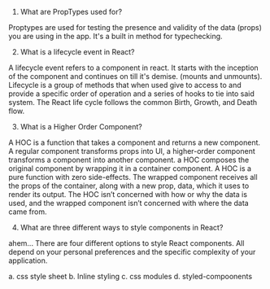 1. What are PropTypes used for?

Proptypes are used for testing the presence and validity of the data (props)
you are using in the app.  It's a built in method for typechecking.

2.  What is a lifecycle event in React?

A lifecycle event refers to a component in react. It starts with the inception of the component
and continues on till it's demise. (mounts and unmounts). Lifecycle is a group of methods that when
used give to access to and provide a specific order of operation and a series of hooks to tie into said system. 
The React life cycle follows the common Birth, Growth, and Death flow. 


3.  What is a Higher Order Component?

A HOC is a function that takes a component and returns a new component.  A regular component transforms props into UI, 
a higher-order component transforms a component into another component.  a HOC composes the original component by wrapping it in a 
container component. A HOC is a pure function with zero side-effects. The wrapped component receives all the props of the container, 
along with a new prop, data, which it uses to render its output. The HOC isn’t concerned with how or why the data is used, 
and the wrapped component isn’t concerned with where the data came from.


4.  What are three different ways to style components in React?

 ahem... There are four different options to style React components. All depend on your personal preferences and the specific complexity of your application.

a. css style sheet
b. Inline styling
c. css modules
d. styled-compoonents

